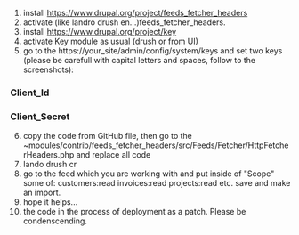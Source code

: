 1. install https://www.drupal.org/project/feeds_fetcher_headers
2. activate (like landro drush en...)feeds_fetcher_headers.
3. install https://www.drupal.org/project/key
4. activate Key module as usual (drush or from UI)
5. go to the https://your_site/admin/config/system/keys and set two keys (please be carefull with capital letters and spaces, follow to the screenshots):

### Client_Id

### Client_Secret

6. copy the code from GitHub file, then go to the ~modules/contrib/feeds_fetcher_headers/src/Feeds/Fetcher/HttpFetcherHeaders.php and replace all code
7. lando drush cr
8. go to the feed which you are working with and put inside of "Scope" some of:
   customers:read
   invoices:read
   projects:read
   etc.
   save and make an import.
9. hope it helps...
10. the code in the process of deployment as a patch. Please be condenscending.
